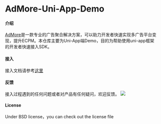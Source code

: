 # AdMore-Uni-App-Demo

#### 介绍
[AdMore](http://admore.web.plutus-cat.com/)是一款专业的广告聚合解决方案，可以助力开发者快速实现多广告平台变现，提升ECPM。本仓库主要为Uni-App端Demo，目的为帮助使用uni-app框架的开发者快速接入SDK。

#### 接入
接入文档请参考[这里](https://doc.plutus-cat.com/web/#/8/70)

#### 反馈
接入过程遇到的任何问题或者对产品有任何疑问，欢迎反馈。
![](https://plutus-misc.oss-cn-beijing.aliyuncs.com/3071654077147_.pic.jpg)

#### License
Under BSD license，you can check out the license file

